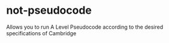 # not-pseudocode
Allows you to run A Level Pseudocode according to the desired specifications of Cambridge
